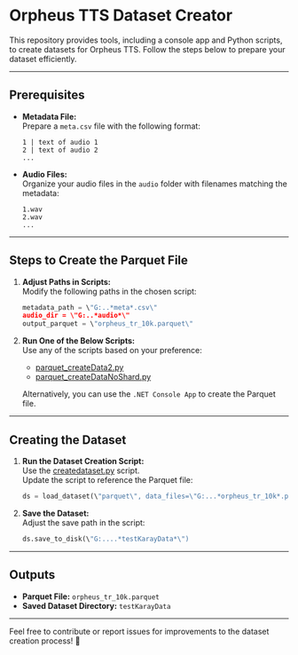 # Orpheus TTS Dataset Creator

This repository provides tools, including a console app and Python scripts, to create datasets for Orpheus TTS. Follow the steps below to prepare your dataset efficiently.

---

## Prerequisites

- **Metadata File:**  
  Prepare a `meta.csv` file with the following format:
  ```
  1 | text of audio 1
  2 | text of audio 2
  ...
  ```

- **Audio Files:**  
  Organize your audio files in the `audio` folder with filenames matching the metadata:
  ```
  1.wav
  2.wav
  ...
  ```

---

## Steps to Create the Parquet File

1. **Adjust Paths in Scripts:**  
   Modify the following paths in the chosen script:
   ```python
   metadata_path = \"G:..*meta*.csv\"
   audio_dir = \"G:..*audio*\"
   output_parquet = \"orpheus_tr_10k.parquet\"
   ```

2. **Run One of the Below Scripts:**  
   Use any of the scripts based on your preference:
   - [parquet_createData2.py](https://github.com/karayakar/ParquetDatasetCreator/blob/master/pythonScripts/parquet_createData2.py)
   - [parquet_createDataNoShard.py](https://github.com/karayakar/ParquetDatasetCreator/blob/master/pythonScripts/parquet_createDataNoShard.py)

   Alternatively, you can use the `.NET Console App` to create the Parquet file.

---

## Creating the Dataset

1. **Run the Dataset Creation Script:**  
   Use the [createdataset.py](https://github.com/karayakar/ParquetDatasetCreator/blob/master/pythonScripts/createdataset.py) script.  
   Update the script to reference the Parquet file:
   ```python
   ds = load_dataset(\"parquet\", data_files=\"G:...*orpheus_tr_10k*.parquet\", split=\"train\")
   ```

2. **Save the Dataset:**  
   Adjust the save path in the script:
   ```python
   ds.save_to_disk(\"G:....*testKarayData*\")
   ```

---

## Outputs

- **Parquet File:** `orpheus_tr_10k.parquet`
- **Saved Dataset Directory:** `testKarayData`

---

Feel free to contribute or report issues for improvements to the dataset creation process! 🚀
